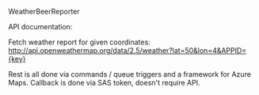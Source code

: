 WeatherBeerReporter

API documentation:

Fetch weather report for given coordinates:
http://api.openweathermap.org/data/2.5/weather?lat=50&lon=4&APPID={key}

Rest is all done via commands / queue triggers and a framework for Azure Maps.
Callback is done via SAS token, doesn't require API.